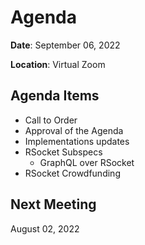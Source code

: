# Agenda

**Date**: September 06, 2022

**Location**: Virtual Zoom

## Agenda Items

- Call to Order
- Approval of the Agenda
- Implementations updates
- RSocket Subspecs
  - GraphQL over RSocket
- RSocket Crowdfunding

## Next Meeting

August 02, 2022
